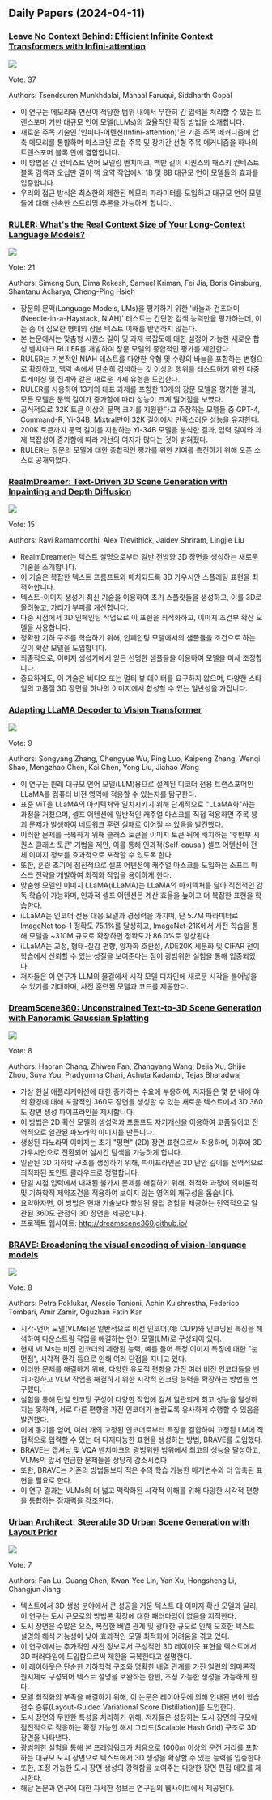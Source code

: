## Daily Papers (2024-04-11)

### [Leave No Context Behind: Efficient Infinite Context Transformers with Infini-attention](https://arxiv.org/abs/2404.07143)

![](https://cdn-thumbnails.huggingface.co/social-thumbnails/papers/2404.07143.png)

Vote: 37

Authors: Tsendsuren Munkhdalai, Manaal Faruqui, Siddharth Gopal

- 이 연구는 메모리와 연산이 적당한 범위 내에서 무한히 긴 입력을 처리할 수 있는 트랜스포머 기반 대규모 언어 모델(LLMs)의 효율적인 확장 방법을 소개합니다.
- 새로운 주목 기술인 '인피니-어텐션(Infini-attention)'은 기존 주목 메커니즘에 압축 메모리를 통합하며 마스크된 로컬 주목 및 장기간 선형 주목 메커니즘을 하나의 트랜스포머 블록 안에 결합합니다.
- 이 방법은 긴 컨텍스트 언어 모델링 벤치마크, 백만 길이 시퀀스의 패스키 컨텍스트 블록 검색과 오십만 길이 책 요약 작업에서 1B 및 8B 대규모 언어 모델들의 효과를 입증합니다.
- 우리의 접근 방식은 최소한의 제한된 메모리 파라미터를 도입하고 대규모 언어 모델들에 대해 신속한 스트리밍 추론을 가능하게 합니다.

### [RULER: What's the Real Context Size of Your Long-Context Language Models?](https://arxiv.org/abs/2404.06654)

![](https://cdn-thumbnails.huggingface.co/social-thumbnails/papers/2404.06654.png)

Vote: 21

Authors: Simeng Sun, Dima Rekesh, Samuel Kriman, Fei Jia, Boris Ginsburg, Shantanu Acharya, Cheng-Ping Hsieh

- 장문의 문맥(Language Models, LMs)을 평가하기 위한 '바늘과 건초더미(Needle-in-a-Haystack, NIAH)' 테스트는 간단한 검색 능력만을 평가하는데, 이는 좀 더 심오한 형태의 장문 텍스트 이해를 반영하지 않는다.
- 본 논문에서는 맞춤형 시퀀스 길이 및 과제 복잡도에 대한 설정이 가능한 새로운 합성 벤치마크 RULER를 개발하여 장문 모델의 종합적인 평가를 제안한다.
- RULER는 기본적인 NIAH 테스트를 다양한 유형 및 수량의 바늘을 포함하는 변형으로 확장하고, 맥락 속에서 단순히 검색하는 것 이상의 행위를 테스트하기 위한 다중 트레이싱 및 집계와 같은 새로운 과제 유형을 도입한다.
- RULER를 사용하여 13개의 대표 과제를 포함한 10개의 장문 모델을 평가한 결과, 모든 모델은 문맥 길이가 증가함에 따라 성능이 크게 떨어짐을 보였다.
- 공식적으로 32K 토큰 이상의 문맥 크기를 지원한다고 주장하는 모델들 중 GPT-4, Command-R, Yi-34B, Mixtral만이 32K 길이에서 만족스러운 성능을 유지한다.
- 200K 토큰까지 문맥 길이를 지원하는 Yi-34B 모델을 분석한 결과, 입력 길이와 과제 복잡성이 증가함에 따라 개선의 여지가 많다는 것이 밝혀졌다.
- RULER는 장문의 모델에 대한 종합적인 평가를 위한 기여를 촉진하기 위해 오픈 소스로 공개되었다.

### [RealmDreamer: Text-Driven 3D Scene Generation with Inpainting and Depth Diffusion](https://arxiv.org/abs/2404.07199)

![](https://cdn-thumbnails.huggingface.co/social-thumbnails/papers/2404.07199.png)

Vote: 15

Authors: Ravi Ramamoorthi, Alex Trevithick, Jaidev Shriram, Lingjie Liu

- RealmDreamer는 텍스트 설명으로부터 일반 전방향 3D 장면을 생성하는 새로운 기술을 소개합니다.
- 이 기술은 복잡한 텍스트 프롬프트와 매치되도록 3D 가우시안 스플래팅 표현을 최적화합니다.
- 텍스트-이미지 생성기 최신 기술을 이용하여 초기 스플랏들을 생성하고, 이를 3D로 올려놓고, 가리기 부피를 계산합니다.
- 다중 시점에서 3D 인페인팅 작업으로 이 표현을 최적화하고, 이미지 조건부 확산 모델을 사용합니다.
- 정확한 기하 구조를 학습하기 위해, 인페인팅 모델에서의 샘플들을 조건으로 하는 깊이 확산 모델을 도입합니다.
- 최종적으로, 이미지 생성기에서 얻은 선명한 샘플들을 이용하여 모델을 미세 조정합니다.
- 중요하게도, 이 기술은 비디오 또는 멀티 뷰 데이터를 요구하지 않으며, 다양한 스타일의 고품질 3D 장면을 하나의 이미지에서 합성할 수 있는 일반성을 가집니다.

### [Adapting LLaMA Decoder to Vision Transformer](https://arxiv.org/abs/2404.06773)

![](https://cdn-thumbnails.huggingface.co/social-thumbnails/papers/2404.06773.png)

Vote: 9

Authors: Songyang Zhang, Chengyue Wu, Ping Luo, Kaipeng Zhang, Wenqi Shao, Mengzhao Chen, Kai Chen, Yong Liu, Jiahao Wang

- 이 연구는 원래 대규모 언어 모델(LLM)용으로 설계된 디코더 전용 트랜스포머인 LLaMA를 컴퓨터 비전 영역에 적용할 수 있는지를 탐구한다.
- 표준 ViT을 LLaMA의 아키텍처와 일치시키기 위해 단계적으로 "LLaMA화"하는 과정을 거쳤으며, 셀프 어텐션에 일반적인 캐주얼 마스크를 직접 적용하면 주목 붕괴 문제가 발생하여 네트워크 훈련 실패로 이어질 수 있음을 발견했다.
- 이러한 문제를 극복하기 위해 클래스 토큰을 이미지 토큰 뒤에 배치하는 '후반부 시퀀스 클래스 토큰' 기법을 제안, 이를 통해 인과적(Self-causal) 셀프 어텐션이 전체 이미지 정보를 효과적으로 포착할 수 있도록 한다.
- 또한, 훈련 초기에 점진적으로 셀프 어텐션에 캐주얼 마스크를 도입하는 소프트 마스크 전략을 개발하여 최적화 작업을 용이하게 한다.
- 맞춤형 모델인 이미지 LLaMA(iLLaMA)는 LLaMA의 아키텍처를 닮아 직접적인 감독 학습이 가능하며, 인과적 셀프 어텐션은 계산 효율을 높이고 더 복잡한 표현을 학습한다.
- iLLaMA는 인코더 전용 대응 모델과 경쟁력을 가지며, 단 5.7M 파라미터로 ImageNet top-1 정확도 75.1%를 달성하고, ImageNet-21K에서 사전 학습을 통해 모델을 ~310M 규모로 확장하면 정확도가 86.0%로 향상된다.
- iLLaMA는 교정, 형태-질감 편향, 양자화 호환성, ADE20K 세분화 및 CIFAR 전이 학습에서 신뢰할 수 있는 성질을 보여준다는 점이 광범위한 실험을 통해 입증되었다.
- 저자들은 이 연구가 LLM의 물결에서 시각 모델 디자인에 새로운 시각을 불어넣을 수 있기를 기대하며, 사전 훈련된 모델과 코드를 제공한다.

### [DreamScene360: Unconstrained Text-to-3D Scene Generation with Panoramic Gaussian Splatting](https://arxiv.org/abs/2404.06903)

![](https://cdn-thumbnails.huggingface.co/social-thumbnails/papers/2404.06903.png)

Vote: 8

Authors: Haoran Chang, Zhiwen Fan, Zhangyang Wang, Dejia Xu, Shijie Zhou, Suya You, Pradyumna Chari, Achuta Kadambi, Tejas Bharadwaj

- 가상 현실 애플리케이션에 대한 증가하는 수요에 부응하여, 저자들은 몇 분 내에 야외 환경에 대해 포괄적인 360도 장면을 생성할 수 있는 새로운 텍스트에서 3D 360도 장면 생성 파이프라인을 제시합니다.
- 이 방법은 2D 확산 모델의 생성력과 프롬프트 자기개선을 이용하여 고품질이고 전역적으로 일관된 파노라믹 이미지를 만듭니다.
- 생성된 파노라믹 이미지는 초기 "평면" (2D) 장면 표현으로서 작용하며, 이후에 3D 가우시안으로 전환되어 실시간 탐색을 가능하게 합니다.
- 일관된 3D 기하학 구조를 생성하기 위해, 파이프라인은 2D 단안 깊이를 전역적으로 최적화된 포인트 클라우드로 정렬합니다.
- 단일 시점 입력에서 내재된 불가시 문제를 해결하기 위해, 최적화 과정에 의미론적 및 기하학적 제약조건을 적용하여 보이지 않는 영역의 재구성을 돕습니다.
- 요약하자면, 이 방법은 현재 기술보다 향상된 몰입 경험을 제공하는 전역적으로 일관된 360도 관점의 3D 장면을 제공합니다.
- 프로젝트 웹사이트: http://dreamscene360.github.io/

### [BRAVE: Broadening the visual encoding of vision-language models](https://arxiv.org/abs/2404.07204)

![](https://cdn-thumbnails.huggingface.co/social-thumbnails/papers/2404.07204.png)

Vote: 8

Authors: Petra Poklukar, Alessio Tonioni, Achin Kulshrestha, Federico Tombari, Amir Zamir, Oğuzhan Fatih Kar

- 시각-언어 모델(VLMs)은 일반적으로 비전 인코더(예: CLIP)와 인코딩된 특징을 해석하여 다운스트림 작업을 해결하는 언어 모델(LM)로 구성되어 있다.
- 현재 VLMs는 비전 인코더의 제한된 능력, 예를 들어 특정 이미지 특징에 대한 "눈먼점", 시각적 환각 등으로 인해 여러 단점을 지니고 있다.
- 이러한 문제를 해결하기 위해, 다양한 유도적 편향을 가진 여러 비전 인코더들을 벤치마킹하고 VLM 작업을 해결하기 위한 시각적 인코딩 능력을 확장하는 방법을 연구했다.
- 실험을 통해 단일 인코딩 구성이 다양한 작업에 걸쳐 일관되게 최고 성능을 달성하지는 못하며, 서로 다른 편향을 가진 인코더가 놀랍도록 유사하게 수행할 수 있음을 발견했다.
- 이에 동기를 얻어, 여러 개의 고정된 인코더로부터 특징을 결합하여 고정된 LM에 직접적으로 입력할 수 있는 더 다재다능한 표현을 생성하는 방법, BRAVE를 도입했다.
- BRAVE는 캡셔닝 및 VQA 벤치마크의 광범위한 범위에서 최고의 성능을 달성하고, VLMs의 앞서 언급한 문제들을 상당히 감소시켰다.
- 또한, BRAVE는 기존의 방법들보다 적은 수의 학습 가능한 매개변수와 더 압축된 표현을 필요로 한다.
- 이 연구 결과는 VLMs의 더 넓고 맥락화된 시각적 이해를 위해 다양한 시각적 편향을 통합하는 잠재력을 강조한다.

### [Urban Architect: Steerable 3D Urban Scene Generation with Layout Prior](https://arxiv.org/abs/2404.06780)

![](https://cdn-thumbnails.huggingface.co/social-thumbnails/papers/2404.06780.png)

Vote: 7

Authors: Fan Lu, Guang Chen, Kwan-Yee Lin, Yan Xu, Hongsheng Li, Changjun Jiang

- 텍스트에서 3D 생성 분야에서 큰 성공을 거둔 텍스트 대 이미지 확산 모델과 달리, 이 연구는 도시 규모로의 방법론 확장에 대한 패러다임이 없음을 지적한다.
- 도시 장면은 수많은 요소, 복잡한 배열 관계 및 광대한 규모로 인해 모호한 텍스트 설명의 해석 가능성이 낮아 효과적인 모델 최적화에 어려움을 겪고 있다.
- 이 연구에서는 추가적인 사전 정보로서 구성적인 3D 레이아웃 표현을 텍스트에서 3D 패러다임에 도입함으로써 제한을 극복한다고 설명한다.
- 이 레이아웃은 단순한 기하학적 구조와 명확한 배열 관계를 가진 일련의 의미론적 원시체로 구성되어 텍스트 설명을 보완하는 한편, 조정 가능한 생성을 가능하게 한다.
- 모델 최적화의 부족을 해결하기 위해, 이 논문은 레이아웃에 의해 안내된 변이 학습 점수 증류(Layout-Guided Variational Score Distillation)를 도입한다.
- 도시 장면의 무한한 특성을 처리하기 위해, 저자들은 성장하는 도시 장면의 규모에 점진적으로 적응하는 확장 가능한 해시 그리드(Scalable Hash Grid) 구조로 3D 장면을 나타낸다.
- 광범위한 실험을 통해 본 프레임워크가 처음으로 1000m 이상의 운전 거리를 포함하는 대규모 도시 장면으로 텍스트에서 3D 생성을 확장할 수 있는 능력을 입증한다.
- 또한, 조정 가능한 도시 장면 생성의 강력함을 보여주는 다양한 장면 편집 데모를 제시한다.
- 해당 논문과 연구에 대한 자세한 정보는 연구팀의 웹사이트에서 제공된다.

